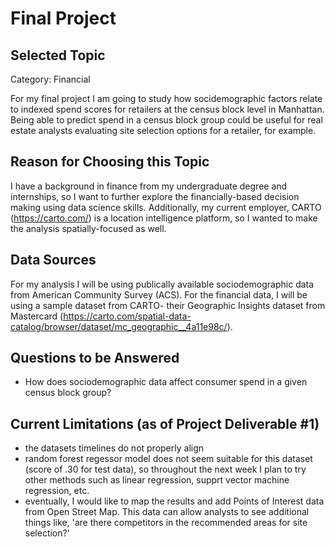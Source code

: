 # Final Project

## Selected Topic
Category: Financial

For my final project I am going to study how socidemographic factors relate to indexed spend scores for retailers at the census block level in Manhattan. Being able to predict spend in a census block group could be useful for real estate analysts evaluating site selection options for a retailer, for example.

## Reason for Choosing this Topic
I have a background in finance from my undergraduate degree and internships, so I want to further explore the financially-based decision making using data science skills. Additionally, my current employer, CARTO (https://carto.com/) is a location intelligence platform, so I wanted to make the analysis spatially-focused as well.

## Data Sources
For my analysis I will be using publically available sociodemographic data from American Community Survey (ACS). For the financial data, I will be using a sample dataset from CARTO- their Geographic Insights dataset from Mastercard (https://carto.com/spatial-data-catalog/browser/dataset/mc_geographic__4a11e98c/).

## Questions to be Answered
* How does sociodemographic data affect consumer spend in a given census block group?

## Current Limitations (as of Project Deliverable #1)
* the datasets timelines do not properly align
* random forest regessor model does not seem suitable for this dataset (score of .30 for test data), so throughout the next week I plan to try other methods such as linear regression, supprt vector machine regression, etc.
* eventually, I would like to map the results and add Points of Interest data from Open Street Map. This data can allow analysts to see additional things like, 'are there competitors in the recommended areas for site selection?'
